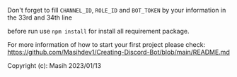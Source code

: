 Don't forget to fill `CHANNEL_ID`, `ROLE_ID` and `BOT_TOKEN` by your information in the 33rd and 34th line

before run use `npm install` for install all requirement package.

For more information of how to start your first project please check: https://github.com/Masihdev1/Creating-Discord-Bot/blob/main/README.md

Copyright (c): Masih 2023/01/13
